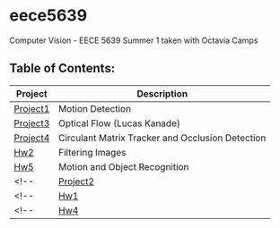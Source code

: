 # eece5639
Computer Vision - EECE 5639
Summer 1 taken with Octavia Camps

## Table of Contents:
| Project                          | Description                            |
|----------------------------------|----------------------------------------|
| [Project1][1]                    | Motion Detection                       |
| [Project3][3]                    | Optical Flow (Lucas Kanade)            |
| [Project4][4]                    | Circulant Matrix Tracker and Occlusion Detection | 
| [Hw2][6]                         | Filtering Images                       |
| [Hw5][8]                         | Motion and Object Recognition          |
<!-- | [Project2][2]                    | Homographies/Panorama (Not Completed)  | -->
<!--| [Hw1][8]                         | Pinhole camera Model (Not Completed) |-->
<!--| [Hw4][7]                         | Homographies and Stero (Not Completed) |-->


[1]: https://github.com/drewtu2/eece5639/tree/master/project1 
[2]: https://github.com/drewtu2/eece5639/tree/master/project2 
[3]: https://github.com/drewtu2/eece5639/tree/master/project3 
[4]: https://github.com/drewtu2/eece5639/tree/master/project4 
[5]: https://github.com/drewtu2/eece5639/tree/master/hw1
[6]: https://github.com/drewtu2/eece5639/tree/master/hw2
[7]: https://github.com/drewtu2/eece5639/tree/master/hw4
[8]: https://github.com/drewtu2/eece5639/tree/master/hw5

